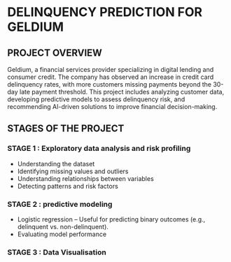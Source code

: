# DELINQUENCY PREDICTION FOR GELDIUM 

## PROJECT OVERVIEW
Geldium, a financial services provider specializing in digital lending and consumer credit. 
The company has observed an increase in credit card delinquency rates, with more customers missing payments beyond the 30-day late payment threshold. 
This project includes analyzing customer data, developing predictive models to assess delinquency risk, and recommending AI-driven solutions to improve financial decision-making. 

## STAGES OF THE PROJECT
### STAGE 1 : Exploratory data analysis and risk profiling
- Understanding the dataset
- Identifying missing values and outliers
- Understanding relationships between variables
- Detecting patterns and risk factors

### STAGE 2 : predictive modeling
- Logistic regression – Useful for predicting binary outcomes (e.g., delinquent vs. non-delinquent).
- Evaluating model performance

### STAGE 3 : Data Visualisation
